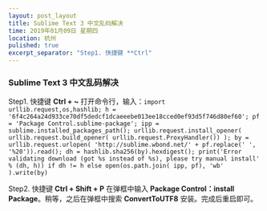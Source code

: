 ```yaml
---
layout: post_layout
title: Sublime Text 3 中文乱码解决
time: 2019年01月09日 星期四
location: 杭州
pulished: true
excerpt_separator: "Step1. 快捷键 **Ctrl"
---
```


### Sublime Text 3 中文乱码解决

Step1. 快捷键 **Ctrl + ~** 打开命令行，输入：`import urllib.request,os,hashlib; h = '6f4c264a24d933ce70df5dedcf1dcaeeebe013ee18cced0ef93d5f746d80ef60'; pf = 'Package Control.sublime-package'; ipp = sublime.installed_packages_path(); urllib.request.install_opener( urllib.request.build_opener( urllib.request.ProxyHandler()) ); by = urllib.request.urlopen( 'http://sublime.wbond.net/' + pf.replace(' ', '%20')).read(); dh = hashlib.sha256(by).hexdigest(); print('Error validating download (got %s instead of %s), please try manual install' % (dh, h)) if dh != h else open(os.path.join( ipp, pf), 'wb' ).write(by)`

Step2. 快捷键 **Ctrl + Shift + P** 在弹框中输入 **Package Control：install Package**。稍等，之后在弹框中搜索 **ConvertToUTF8** 安装。完成后重启即可。